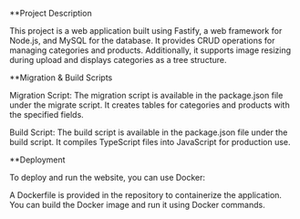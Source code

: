 
**Project Description

This project is a web application built using Fastify, a web framework for Node.js, and MySQL for the database. It provides CRUD operations for managing categories and products. Additionally, it supports image resizing during upload and displays categories as a tree structure.


**Migration & Build Scripts

Migration Script: The migration script is available in the package.json file under the migrate script. It creates tables for categories and products with the specified fields.



Build Script: The build script is available in the package.json file under the build script. It compiles TypeScript files into JavaScript for production use.


**Deployment

To deploy and run the website, you can use Docker:

 A Dockerfile is provided in the repository to containerize the application. You can build the Docker image and run it using Docker commands.